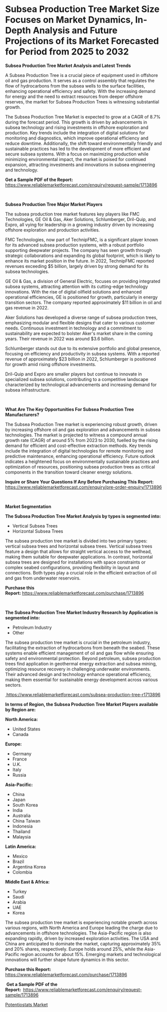 <p><h1>Subsea Production Tree Market Size Focuses on Market Dynamics, In-Depth Analysis and Future Projections of its Market Forecasted for Period from 2025 to 2032</h1></p><p><strong>Subsea Production Tree Market Analysis and Latest Trends</strong></p>
<p><p>A Subsea Production Tree is a crucial piece of equipment used in offshore oil and gas production. It serves as a control assembly that regulates the flow of hydrocarbons from the subsea wells to the surface facilities, enhancing operational efficiency and safety. With the increasing demand for energy and the need to extract resources from deeper offshore reserves, the market for Subsea Production Trees is witnessing substantial growth.</p><p>The Subsea Production Tree Market is expected to grow at a CAGR of 8.7% during the forecast period. This growth is driven by advancements in subsea technology and rising investments in offshore exploration and production. Key trends include the integration of digital solutions for monitoring and diagnostics, which improve operational efficiency and reduce downtime. Additionally, the shift toward environmentally friendly and sustainable practices has led to the development of more efficient and secure subsea systems. With a focus on maximizing production while minimizing environmental impact, the market is poised for continued expansion, attracting investments and innovations in subsea engineering and technology.</p></p>
<p><strong>Get a Sample PDF of the Report:&nbsp;</strong> <a href="https://www.reliablemarketforecast.com/enquiry/request-sample/1713896?utm_campaign=1875&utm_medium=2&utm_source=Github&utm_content=ia&utm_term=16022025&utm_id=subsea-production-tree">https://www.reliablemarketforecast.com/enquiry/request-sample/1713896</a></p>
<p>&nbsp;</p>
<p><strong>Subsea Production Tree Major Market Players</strong></p>
<p><p>The subsea production tree market features key players like FMC Technologies, GE Oil & Gas, Aker Solutions, Schlumberger, Dril-Quip, and Expro, all vying for leadership in a growing industry driven by increasing offshore exploration and production activities.</p><p>FMC Technologies, now part of TechnipFMC, is a significant player known for its advanced subsea production systems, with a robust portfolio supporting deepwater projects. The company has seen growth through strategic collaborations and expanding its global footprint, which is likely to enhance its market position in the future. In 2022, TechnipFMC reported revenues exceeding $5 billion, largely driven by strong demand for its subsea technologies.</p><p>GE Oil & Gas, a division of General Electric, focuses on providing integrated subsea systems, attracting attention with its cutting-edge technology innovations. With the rise of digital oilfield solutions and enhanced operational efficiencies, GE is positioned for growth, particularly in energy transition sectors. The company reported approximately $11 billion in oil and gas revenue in 2022.</p><p>Aker Solutions has developed a diverse range of subsea production trees, emphasizing modular and flexible designs that cater to various customer needs. Continuous investment in technology and a commitment to sustainability are expected to bolster Aker's market share in the coming years. Their revenue in 2022 was around $3.6 billion.</p><p>Schlumberger stands out due to its extensive portfolio and global presence, focusing on efficiency and productivity in subsea systems. With a reported revenue of approximately $23 billion in 2022, Schlumberger is positioned for growth amid rising offshore investments.</p><p>Dril-Quip and Expro are smaller players but continue to innovate in specialized subsea solutions, contributing to a competitive landscape characterized by technological advancements and increasing demand for subsea infrastructure.</p></p>
<p>&nbsp;</p>
<p><strong>What Are The Key Opportunities For Subsea Production Tree Manufacturers?</strong></p>
<p><p>The Subsea Production Tree market is experiencing robust growth, driven by increasing offshore oil and gas exploration and advancements in subsea technologies. The market is projected to witness a compound annual growth rate (CAGR) of around 5% from 2023 to 2030, fuelled by the rising demand for efficient and cost-effective extraction methods. Key trends include the integration of digital technologies for remote monitoring and predictive maintenance, enhancing operational efficiency. Future outlook indicates a heightened focus on environmentally sustainable practices and optimization of resources, positioning subsea production trees as critical components in the transition toward cleaner energy solutions.</p></p>
<p><strong>Inquire or Share Your Questions If Any Before Purchasing This Report:</strong> <a href="https://www.reliablemarketforecast.com/enquiry/pre-order-enquiry/1713896?utm_campaign=1875&utm_medium=2&utm_source=Github&utm_content=ia&utm_term=16022025&utm_id=subsea-production-tree">https://www.reliablemarketforecast.com/enquiry/pre-order-enquiry/1713896</a></p>
<p>&nbsp;</p>
<p><strong>Market Segmentation</strong></p>
<p><strong>The Subsea Production Tree Market Analysis by types is segmented into:</strong></p>
<p><ul><li>Vertical Subsea Trees</li><li>Horizontal Subsea Trees</li></ul></p>
<p><p>The subsea production tree market is divided into two primary types: vertical subsea trees and horizontal subsea trees. Vertical subsea trees feature a design that allows for straight vertical access to the wellhead, making them suitable for deepwater applications. In contrast, horizontal subsea trees are designed for installations with space constraints or complex seabed configurations, providing flexibility in layout and connections. Both types play a crucial role in the efficient extraction of oil and gas from underwater reservoirs.</p></p>
<p><strong>Purchase this Report:&nbsp;</strong><a href="https://www.reliablemarketforecast.com/purchase/1713896?utm_campaign=1875&utm_medium=2&utm_source=Github&utm_content=ia&utm_term=16022025&utm_id=subsea-production-tree">https://www.reliablemarketforecast.com/purchase/1713896</a></p>
<p>&nbsp;</p>
<p><strong>The Subsea Production Tree Market Industry Research by Application is segmented into:</strong></p>
<p><ul><li>Petroleum Industry</li><li>Other</li></ul></p>
<p><p>The subsea production tree market is crucial in the petroleum industry, facilitating the extraction of hydrocarbons from beneath the seabed. These systems enable efficient management of oil and gas flow while ensuring safety and environmental protection. Beyond petroleum, subsea production trees find application in geothermal energy extraction and subsea mining, optimizing resource recovery in challenging underwater environments. Their advanced design and technology enhance operational efficiency, making them essential for sustainable energy development across various sectors.</p></p>
<p><a href="https://www.reliablemarketforecast.com/subsea-production-tree-r1713896?utm_campaign=1875&utm_medium=2&utm_source=Github&utm_content=ia&utm_term=16022025&utm_id=subsea-production-tree">&nbsp;https://www.reliablemarketforecast.com/subsea-production-tree-r1713896</a></p>
<p><strong>In terms of Region, the Subsea Production Tree Market Players available by Region are:</strong></p>
<p>
    <p> <strong> North America: </strong>
        <ul>
            <li>United States</li>
            <li>Canada</li>
        </ul>
        </p> 
    <p> <strong> Europe: </strong>
        <ul>
            <li>Germany</li>
            <li>France</li>
            <li>U.K.</li>
            <li>Italy</li>
            <li>Russia</li>
        </ul>
        </p> 
    <p> <strong> Asia-Pacific: </strong>
        <ul>
            <li>China</li>
            <li>Japan</li>
            <li>South Korea</li>
            <li>India</li>
            <li>Australia</li>
            <li>China Taiwan</li>
            <li>Indonesia</li>
            <li>Thailand</li>
            <li>Malaysia</li>
        </ul>
        </p> 
    <p> <strong> Latin America: </strong>
        <ul>
            <li>Mexico</li>
            <li>Brazil</li>
            <li>Argentina Korea</li>
            <li>Colombia</li>
        </ul>
        </p> 
    <p> <strong> Middle East & Africa: </strong>
        <ul>
            <li>Turkey</li>
            <li>Saudi</li>
            <li>Arabia</li>
            <li>UAE</li>
            <li>Korea</li>
        </ul>
    </p>
    </p>
<p><p>The subsea production tree market is experiencing notable growth across various regions, with North America and Europe leading the charge due to advancements in offshore technologies. The Asia-Pacific region is also expanding rapidly, driven by increased exploration activities. The USA and China are anticipated to dominate the market, capturing approximately 35% and 20% shares, respectively. Europe holds around 25%, while the Asia-Pacific region accounts for about 15%. Emerging markets and technological innovations will further shape future dynamics in this sector.</p></p>
<p><strong>Purchase this Report: </strong><a href="https://www.reliablemarketforecast.com/purchase/1713896?utm_campaign=1875&utm_medium=2&utm_source=Github&utm_content=ia&utm_term=16022025&utm_id=subsea-production-tree">https://www.reliablemarketforecast.com/purchase/1713896</a></p>
<p>&nbsp;<strong>Get a Sample PDF of the Report:&nbsp;&nbsp;</strong><a href="https://www.reliablemarketforecast.com/enquiry/request-sample/1713896?utm_campaign=1875&utm_medium=2&utm_source=Github&utm_content=ia&utm_term=16022025&utm_id=subsea-production-tree">https://www.reliablemarketforecast.com/enquiry/request-sample/1713896</a></p>
<p><strong></strong></p>
<p><p><a href="https://github.com/Chiragrp22/Market-Research-Report-List-7/blob/main/potentiostats-market.md?utm_campaign=1875&utm_medium=2&utm_source=Github&utm_content=ia&utm_term=16022025&utm_id=subsea-production-tree">Potentiostats Market</a></p></p>